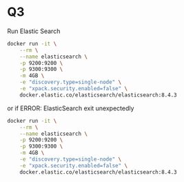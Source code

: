 # Q3
Run Elastic Search
```bash
docker run -it \
    --rm \
    --name elasticsearch \
    -p 9200:9200 \
    -p 9300:9300 \
    -m 4GB \
    -e "discovery.type=single-node" \
    -e "xpack.security.enabled=false" \
    docker.elastic.co/elasticsearch/elasticsearch:8.4.3
```
or if ERROR: ElasticSearch exit unexpectedly

```bash
docker run -it \
    --rm \
    --name elasticsearch \
    -p 9200:9200 \
    -p 9300:9300 \
    -m 4GB \
    -e "discovery.type=single-node" \
    -e "xpack.security.enabled=false" \
    docker.elastic.co/elasticsearch/elasticsearch:8.4.3
```